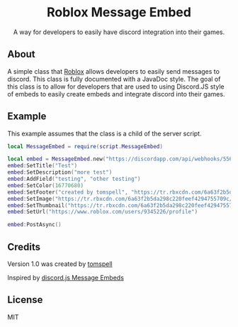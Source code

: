 <div align="center">
	<h1>Roblox Message Embed</h1>
	<p>A way for developers to easily have discord integration into their games.</p>
</div>

## About

 A simple class that [Roblox](https://www.roblox.com) allows developers to easily send messages to discord. This class is fully documented with a JavaDoc style. The goal of this class is to allow for developers that are used to using Discord.JS style of embeds to easily create embeds and integrate discord into their games.

## Example
This example assumes that the class is a child of the server script.
```lua
local MessageEmbed = require(script.MessageEmbed)

local embed = MessageEmbed.new("https://discordapp.com/api/webhooks/556545042198560798/Kjk3NvUGZgyWvq4vNoKg5xKgKp1K2YiQEV4uj8fvScbZVkxzO8VnpyYYiqFNU_Feqy3a")
embed:SetTitle("Test")
embed:SetDescription("more test")
embed:AddField("testing", "other testing")
embed:SetColor(16770680)
embed:SetFooter("created by tomspell", "https://tr.rbxcdn.com/6a63f2b5da298c220feef4294755709c/150/150/AvatarHeadshot/Png")
embed:SetImage("https://tr.rbxcdn.com/6a63f2b5da298c220feef4294755709c/150/150/AvatarHeadshot/Png")
embed:SetThumbnail("https://tr.rbxcdn.com/6a63f2b5da298c220feef4294755709c/150/150/AvatarHeadshot/Png")
embed:SetUrl("https://www.roblox.com/users/9345226/profile")

embed:PostAsync()
```

## Credits
Version 1.0 was created by [tomspell](https://www.roblox.com/users/9345226/profile)

Inspired by [discord.js Message Embeds](https://discord.js.org/#/docs/main/stable/class/MessageEmbed)

## License

MIT